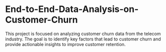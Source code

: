 # End-to-End-Data-Analysis-on-Customer-Churn
This project is focused on analyzing customer churn data from the telecom industry. The goal is to identify key factors that lead to customer churn and provide actionable insights to improve customer retention.
